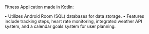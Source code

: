 Fitness Application made in Kotlin:


• Utilizes Android Room (SQL) databases for data storage.
• Features include tracking steps, heart rate monitoring, integrated weather API system, and a calendar goals system for user planning.
